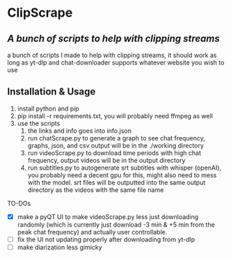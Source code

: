 # ClipScrape
## _A bunch of scripts to help with clipping streams_
a bunch of scripts I made to help with clipping streams, it should work as long as yt-dlp and chat-downloader supports whatever website you wish to use
## Installation & Usage
1. install python and pip
2. pip install -r requirements.txt, you will probably need ffmpeg as well
3. use the scripts
    1. the links and info goes into info.json
    2. run chatScrape.py to generate a graph to see chat frequency, graphs, json, and csv output will be in the ./working directory
    3. run videoScrape.py to download time periods with high chat frequency, output videos will be in the output directory
    4. run subtitles.py to autogenerate srt subtitles with whisper (openAI), you probably need a decent gpu for this, might also need to mess with the model. srt files will be outputted into the same output directory as the videos with the same file name

TO-DOs
- [x] make a pyQT UI to make videoScrape.py less just downloading randomly (which is currently just download -3 min & +5 min from the peak chat frequency) and actually user controllable.
- [ ] fix the UI not updating properly after downloading from yt-dlp
- [ ] make diarization less gimicky

